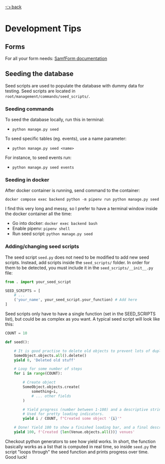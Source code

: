 
[👈 back](/docs/README.md)

# Development Tips

## Forms

For all your form needs:
[SamfForm documentation](/docs/technical/forms.md)

## Seeding the database

Seed scripts are used to populate the database with dummy data for testing. Seed scripts are located in `root/management/commands/seed_scripts/`.

### Seeding commands

To seed the database locally, run this in terminal:

- `python manage.py seed`

To seed specific tables (eg. events), use a name parameter:

- `python manage.py seed <name>`

For instance, to seed events run:

- `python manage.py seed events`

### Seeding in docker 

After docker container is running, send command to the container:

`docker compose exec backend python -m pipenv run python manage.py seed`

I find this very long and messy, so I prefer to have a terminal window inside the docker container all the time:

- Go into docker: `docker exec backend bash`
- Enable pipenv: `pipenv shell` 
- Run seed script: `python manage.py seed`

### Adding/changing seed scripts

The seed script `seed.py` does not need to be modified to add new seed scripts.
Instead, add scripts inside the `seed_scripts/` folder. In order for them to be detected, you must include it in the `seed_scripts/__init__.py` file:

```python
from . import your_seed_script

SEED_SCRIPTS = [
    # ... 
    ('your_name', your_seed_script.your_function) # Add here
]
```

Seed scripts only have to have a single function (set in the SEED_SCRIPTS list), but could be as complex as you want. A typical seed script will look like this:

```python
COUNT = 10

def seed():

    # It is good practise to delete old objects to prevent lots of duplicates
    SomeObject.objects.all().delete()
    yield 0, 'Deleted old stuff'

    # Loop for some number of steps
    for i in range(COUNT):

        # Create object
        SomeObject.objects.create(
            something=i,
            # ... other fields
        )

        # Yield progress (number between 1-100) and a descriptive string. 
        # Used for pretty loading indicators.
        yield i / COUNT, f"Created some object '{i}'"

    # Done! Yield 100 to show a finished loading bar, and a final description
    yield 100, f'Created {len(Venue.objects.all())} venues'
```

Checkout python generators to see how yield works. In short, the function basically works as a list that is computed in real time, so inside `seed.py` the script "loops through" the seed function and prints progress over time. Good luck!
